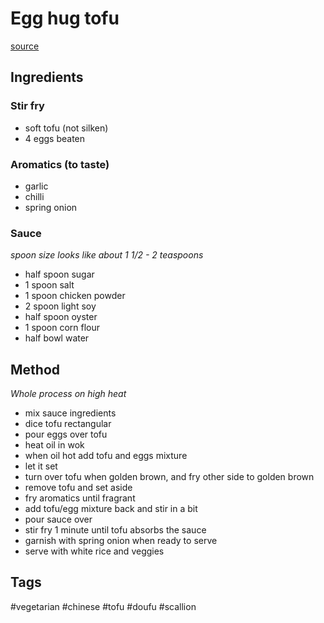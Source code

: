 # Egg hug tofu

[source](https://www.xiaohongshu.com/explore/6419a69a00000000130007ca?xsec_token=ABSiTb4Y635mQJiKTgUilusx_vZOVZjMub1kBj1JVriMA=&xsec_source=pc_user&source=web_user_page)

## Ingredients

### Stir fry
- soft tofu (not silken)
- 4 eggs beaten

### Aromatics (to taste)
- garlic
- chilli
- spring onion

### Sauce
*spoon size looks like about 1 1/2 - 2 teaspoons*
- half spoon sugar
- 1 spoon salt
- 1 spoon chicken powder
- 2 spoon light soy
- half spoon oyster
- 1 spoon corn flour
- half bowl water

## Method
*Whole process on high heat*
- mix sauce ingredients
- dice tofu rectangular
- pour eggs over tofu
- heat oil in wok
- when oil hot add tofu and eggs mixture
- let it set 
- turn over tofu when golden brown, and fry other side to golden brown
- remove tofu and set aside
- fry aromatics until fragrant
- add tofu/egg mixture back and stir in a bit
- pour sauce over
- stir fry 1 minute until tofu absorbs the sauce
- garnish with spring onion when ready to serve
- serve with white rice and veggies

## Tags
#vegetarian #chinese #tofu #doufu #scallion